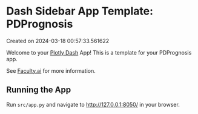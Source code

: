 # Dash Sidebar App Template: PDPrognosis

Created on 2024-03-18 00:57:33.561622

Welcome to your [Plotly Dash](https://plotly.com/dash/) App! This is a template for your PDPrognosis app.

See [Faculty.ai](https://dash-bootstrap-components.opensource.faculty.ai/examples/) for more information.

## Running the App

Run `src/app.py` and navigate to http://127.0.0.1:8050/ in your browser.

